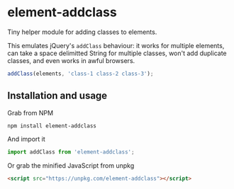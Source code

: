 # element-addclass

Tiny helper module for adding classes to elements.

This emulates jQuery's `addClass` behaviour: it works for multiple elements, can take a space delimitted String for multiple classes, won't add duplicate classes, and even works in awful browsers.

```javascript
addClass(elements, 'class-1 class-2 class-3');
```

## Installation and usage

Grab from NPM

```
npm install element-addclass
```

And import it

```javascript
import addClass from 'element-addclass';
```

Or grab the minified JavaScript from unpkg

```html
<script src="https://unpkg.com/element-addclass"></script>
```
